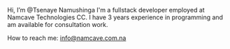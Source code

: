 Hi, I’m @Tsenaye Namushinga
I'm a fullstack developer employed at Namcave Technologies CC. I have 3 years experience in programming and am available for consultation work.

How to reach me: info@namcave.com.na

<!---
Tsenaye/Tsenaye is a ✨ special ✨ repository because its `README.md` (this file) appears on your GitHub profile.
You can click the Preview link to take a look at your changes.
--->
